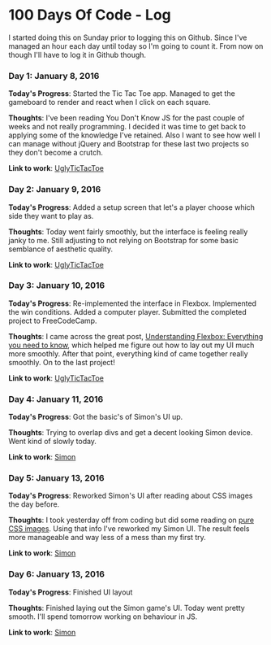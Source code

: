 # 100 Days Of Code - Log

I started doing this on Sunday prior to logging this on Github. Since I've managed an hour each day until today so I'm going to count it. From now on though I'll have to log it in Github though.

### Day 1: January 8, 2016

**Today's Progress**: Started the Tic Tac Toe app. Managed to get the gameboard to render and react when I click on each square.

**Thoughts**: I've been reading You Don't Know JS for the past couple of weeks and not really programming. I decided it was time to get back to applying some of the knowledge I've retained. Also I want to see how well I can manage without jQuery and Bootstrap for these last two projects so they don't become a crutch.

**Link to work**: [UglyTicTacToe](http://codepen.io/YacYac/pen/jVdQEa)

### Day 2: January 9, 2016

**Today's Progress**: Added a setup screen that let's a player choose which side they want to play as.

**Thoughts**: Today went fairly smoothly, but the interface is feeling really janky to me. Still adjusting to not relying on Bootstrap for some basic semblance of aesthetic quality.

**Link to work**: [UglyTicTacToe](http://codepen.io/YacYac/pen/jVdQEa)

### Day 3: January 10, 2016

**Today's Progress**: Re-implemented the interface in Flexbox. Implemented the win conditions. Added a computer player. Submitted the completed project to FreeCodeCamp.

**Thoughts**: I came across the great post, [Understanding Flexbox: Everything you need to know](https://medium.freecodecamp.com/understanding-flexbox-everything-you-need-to-know-b4013d4dc9af#.9nij4zlfe), which helped me figure out how to lay out my UI much more smoothly. After that point, everything kind of came together really smoothly. On to the last project!

**Link to work**: [UglyTicTacToe](http://codepen.io/YacYac/pen/jVdQEa)

### Day 4: January 11, 2016

**Today's Progress**: Got the basic's of Simon's UI up.

**Thoughts**: Trying to overlap divs and get a decent looking Simon device. Went kind of slowly today.

**Link to work**: [Simon](http://codepen.io/YacYac/pen/apNZZK)

### Day 5: January 13, 2016

**Today's Progress**: Reworked Simon's UI after reading about CSS images the day before.

**Thoughts**: I took yesterday off from coding but did some reading on [pure CSS images](https://medium.com/dailycssimages/a-beginners-guide-to-pure-css-images-ef9a5d069dd2#.wehm7k2xb). Using that info I've reworked my Simon UI. The result feels more manageable and way less of a mess than my first try. 

**Link to work**: [Simon](http://codepen.io/YacYac/pen/apNZZK)

### Day 6: January 13, 2016

**Today's Progress**: Finished UI layout

**Thoughts**: Finished laying out the Simon game's UI. Today went pretty smooth. I'll spend tomorrow working on behaviour in JS.

**Link to work**: [Simon](http://codepen.io/YacYac/pen/apNZZK)